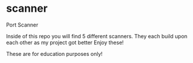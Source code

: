 # scanner
Port Scanner

Inside of this repo you will find 5 different scanners.  They each build upon each other as my project got better
Enjoy these! 

These are for education purposes only! 
